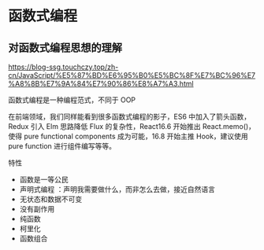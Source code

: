 # 函数式编程

## 对函数式编程思想的理解

https://blog-ssg.touchczy.top/zh-cn/JavaScript/%E5%87%BD%E6%95%B0%E5%BC%8F%E7%BC%96%E7%A8%8B%E7%9A%84%E7%90%86%E8%A7%A3.html

函数式编程是一种编程范式，不同于 OOP

在前端领域，我们同样能看到很多函数式编程的影子，ES6 中加入了箭头函数，Redux 引入 Elm 思路降低 Flux 的复杂性，React16.6 开始推出 React.memo()，使得 pure functional components 成为可能，16.8 开始主推 Hook，建议使用 pure function 进行组件编写等等。

特性

- 函数是一等公民
- 声明式编程 ：声明我需要做什么，而非怎么去做，接近自然语言
- 无状态和数据不可变
- 没有副作用
- 纯函数
- 柯里化
- 函数组合
